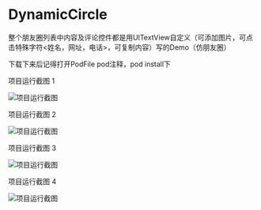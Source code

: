 # DynamicCircle
整个朋友圈列表中内容及评论控件都是用UITextView自定义（可添加图片，可点击特殊字符<姓名，网址，电话>，可复制内容）写的Demo（仿朋友圈）

下载下来后记得打开PodFile pod注释，pod install下

项目运行截图 1

![项目运行截图](https://raw.githubusercontent.com/andZhangjiong/DynamicCircle/master/AB648C0CF0733AC9E31CBE22EA9F2B96.jpg)

项目运行截图 2

![项目运行截图](https://raw.githubusercontent.com/andZhangjiong/DynamicCircle/master/D05A26F7C43280BEA236757341832EDF.png)

项目运行截图 3

![项目运行截图](https://raw.githubusercontent.com/andZhangjiong/DynamicCircle/master/1E7402830EB41B64DE4663DCCB008ACD.png)

项目运行截图 4

![项目运行截图](https://raw.githubusercontent.com/andZhangjiong/DynamicCircle/master/87F34DD8E492A9CEE37B9194D87E9097.png)


